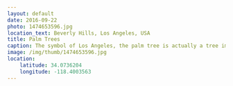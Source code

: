 ```yaml
---
layout: default
date: 2016-09-22
photo: 1474653596.jpg
location_text: Beverly Hills, Los Angeles, USA
title: Palm Trees
caption: The symbol of Los Angeles, the palm tree is actually a tree imported there and overly used all of the city. Big problem, it uses too much water and helps to dry out the area.
image: /img/thumb/1474653596.jpg
location:
    latitude: 34.0736204
    longitude: -118.4003563
---
```


